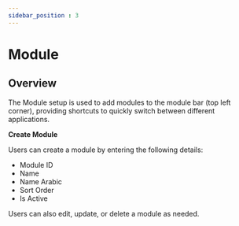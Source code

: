 ```yaml
---
sidebar_position : 3
---
```


# Module

## Overview

The Module setup is used to add modules to the module bar (top left corner), providing shortcuts to quickly switch between different applications.

**Create Module**

Users can create a module by entering the following details:

  - Module ID
  - Name
  - Name Arabic
  - Sort Order
  - Is Active

Users can also edit, update, or delete a module as needed.